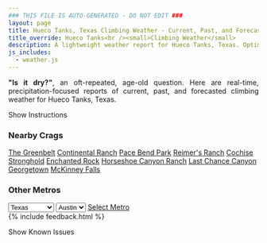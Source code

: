 ```yaml
---
### THIS FILE IS AUTO-GENERATED - DO NOT EDIT ###
layout: page
title: Hueco Tanks, Texas Climbing Weather - Current, Past, and Forecasted Report
title_override: Hueco Tanks<br /><small>Climbing Weather</small>
description: A lightweight weather report for Hueco Tanks, Texas. Optimized for slow internet connections.
js_includes:
  - weather.js
---
```


<section class="measure center lh-copy f5-ns f6 ph2 mv4" style="text-align: justify;">
<strong>"Is it dry?"</strong>, an oft-repeated, age-old question. Here are real-time,
precipitation-focused reports of current, past, and forecasted climbing weather for Hueco Tanks, Texas.
</section>

<p id="settings-toggle" class="mw5 b center tc hover-light-red black-70 pointer">Show Instructions</p>
<section id="settings" class="overflow-hidden" style="display:none;">
    <div class="mv2 ph2 center">
        <div class="fn f6 tc pv2">
            <p class="measure lh-copy center"><strong>Show/hide hourly forecasts</strong> by clicking the desired day.</p>
            <hr class="mw5 p0 mv2 o-60 b0 bt b--light-red light-red bg-light-red">
            <p class="measure lh-copy center"><strong>Current and Past conditions</strong> are measured by the nearest weather station. <strong>Forecast conditions</strong> are calculated and polled separately.</p>
            <hr class="mw5 p0 mv2 o-60 b0 bt b--light-red light-red bg-light-red">
            <p class="measure lh-copy center"><strong>Having issues?</strong> Try <a id="clear-cache" class="no-underline relative fancy-link light-red hover-light-red" href="#">clearing the local cache</a>.</p>
            <hr class="mw5 p0 mv2 o-60 b0 bt b--light-red light-red bg-light-red">
            <p class="measure lh-copy center">Weather data sourced from <a class="no-underline fancy-link relative light-red" target="_blank" href="https://www.weather.gov/documentation/services-web-api">weather.gov</a>.</p>
        </div>
    </div>
</section>
<section id="weather" data-crag="hueco-tanks-texas" class="mv4-ns mv3 ph2 center"></section>
<section id="nearby" class="tc lh-copy">
  <h3>Nearby Crags</h3>
<a class="nowrap no-underline fancy-link relative light-red mh3" href="/crags/the-greenbelt-texas-weather.html">The Greenbelt</a>
<a class="nowrap no-underline fancy-link relative light-red mh3" href="/crags/continental-ranch-texas-weather.html">Continental Ranch</a>
<a class="nowrap no-underline fancy-link relative light-red mh3" href="/crags/pace-bend-park-texas-weather.html">Pace Bend Park</a>
<a class="nowrap no-underline fancy-link relative light-red mh3" href="/crags/reimers-ranch-texas-weather.html">Reimer's Ranch</a>
<a class="nowrap no-underline fancy-link relative light-red mh3" href="/crags/cochise-stronghold-arizona-weather.html">Cochise Stronghold</a>
<a class="nowrap no-underline fancy-link relative light-red mh3" href="/crags/enchanted-rock-texas-weather.html">Enchanted Rock</a>
<a class="nowrap no-underline fancy-link relative light-red mh3" href="/crags/horseshoe-canyon-ranch-arkansas-weather.html">Horseshoe Canyon Ranch</a>
<a class="nowrap no-underline fancy-link relative light-red mh3" href="/crags/last-chance-canyon-new-mexico-weather.html">Last Chance Canyon</a>
<a class="nowrap no-underline fancy-link relative light-red mh3" href="/crags/georgetown-texas-weather.html">Georgetown</a>
<a class="nowrap no-underline fancy-link relative light-red mh3" href="/crags/mckinney-falls-texas-weather.html">McKinney Falls</a>
</section>
<section id="nearby" class="tc lh-copy">
  <h3>Other Metros</h3>
  <select class="ma1 bg-near-white pa2" id="stateSel">
    <option value="Texas" selected>Texas</option>
    <option value="Washington">Washington</option>
    <option value="Colorado">Colorado</option>
    <option value="Tennessee">Tennessee</option>
    <option value="Utah">Utah</option>
    <option value="California">California</option>
  </select>
  <select class="ma1 bg-near-white pa2" id="citySel">
    <option value="Austin" selected>Austin</option>
  </select>
  <a id="selectMetro" class="f6 link dim ph3 pv2 ma1 dib white bg-light-red" href="/crags/austin-texas-weather.html">Select Metro</a>
  <script>
    var states = [];
    states["Texas"] = "Austin"
    states["Washington"] = "Seattle"
    states["Colorado"] = "Denver"
    states["Tennessee"] = "Nashville"
    states["Utah"] = "Salt Lake City"
    states["California"] = "San Francisco|Los Angeles"
  </script>
</section>
{% include feedback.html %}
<p id="issues-toggle" class="mw5 b center tc hover-light-red black-70 pointer">Show Known Issues</p>
<section id="issues" class="overflow-hidden tc f6">
</section>

<script>
  var weekly_EPZ_116_60 = {"updated":"2022-05-02T08:03:53+00:00","units":"us","forecastGenerator":"BaselineForecastGenerator","generatedAt":"2022-05-02T08:40:22+00:00","updateTime":"2022-05-02T08:03:53+00:00","validTimes":"2022-05-02T02:00:00+00:00/P8DT6H","elevation":{"unitCode":"wmoUnit:m","value":1449.9336},"periods":[{"number":1,"name":"Overnight","startTime":"2022-05-02T02:00:00-06:00","endTime":"2022-05-02T06:00:00-06:00","isDaytime":false,"temperature":58,"temperatureUnit":"F","temperatureTrend":null,"windSpeed":"15 to 18 mph","windDirection":"WSW","icon":"https://api.weather.gov/icons/land/night/few?size=medium","shortForecast":"Mostly Clear","detailedForecast":"Mostly clear, with a low around 58. West southwest wind 15 to 18 mph, with gusts as high as 28 mph."},{"number":2,"name":"Monday","startTime":"2022-05-02T06:00:00-06:00","endTime":"2022-05-02T18:00:00-06:00","isDaytime":true,"temperature":84,"temperatureUnit":"F","temperatureTrend":null,"windSpeed":"16 to 22 mph","windDirection":"W","icon":"https://api.weather.gov/icons/land/day/wind_skc?size=medium","shortForecast":"Sunny","detailedForecast":"Sunny, with a high near 84. West wind 16 to 22 mph, with gusts as high as 31 mph."},{"number":3,"name":"Monday Night","startTime":"2022-05-02T18:00:00-06:00","endTime":"2022-05-03T06:00:00-06:00","isDaytime":false,"temperature":58,"temperatureUnit":"F","temperatureTrend":null,"windSpeed":"12 to 22 mph","windDirection":"SW","icon":"https://api.weather.gov/icons/land/night/wind_few?size=medium","shortForecast":"Mostly Clear","detailedForecast":"Mostly clear, with a low around 58. Southwest wind 12 to 22 mph, with gusts as high as 31 mph."},{"number":4,"name":"Tuesday","startTime":"2022-05-03T06:00:00-06:00","endTime":"2022-05-03T18:00:00-06:00","isDaytime":true,"temperature":84,"temperatureUnit":"F","temperatureTrend":null,"windSpeed":"10 to 23 mph","windDirection":"S","icon":"https://api.weather.gov/icons/land/day/wind_sct?size=medium","shortForecast":"Mostly Sunny","detailedForecast":"Mostly sunny, with a high near 84. South wind 10 to 23 mph, with gusts as high as 32 mph."},{"number":5,"name":"Tuesday Night","startTime":"2022-05-03T18:00:00-06:00","endTime":"2022-05-04T06:00:00-06:00","isDaytime":false,"temperature":64,"temperatureUnit":"F","temperatureTrend":null,"windSpeed":"13 to 23 mph","windDirection":"W","icon":"https://api.weather.gov/icons/land/night/wind_bkn?size=medium","shortForecast":"Mostly Cloudy","detailedForecast":"Mostly cloudy, with a low around 64. West wind 13 to 23 mph, with gusts as high as 32 mph."},{"number":6,"name":"Wednesday","startTime":"2022-05-04T06:00:00-06:00","endTime":"2022-05-04T18:00:00-06:00","isDaytime":true,"temperature":83,"temperatureUnit":"F","temperatureTrend":null,"windSpeed":"13 to 22 mph","windDirection":"W","icon":"https://api.weather.gov/icons/land/day/wind_sct?size=medium","shortForecast":"Mostly Sunny","detailedForecast":"Mostly sunny, with a high near 83. West wind 13 to 22 mph, with gusts as high as 31 mph."},{"number":7,"name":"Wednesday Night","startTime":"2022-05-04T18:00:00-06:00","endTime":"2022-05-05T06:00:00-06:00","isDaytime":false,"temperature":57,"temperatureUnit":"F","temperatureTrend":null,"windSpeed":"14 to 23 mph","windDirection":"NW","icon":"https://api.weather.gov/icons/land/night/wind_few?size=medium","shortForecast":"Mostly Clear","detailedForecast":"Mostly clear, with a low around 57. Northwest wind 14 to 23 mph, with gusts as high as 31 mph."},{"number":8,"name":"Thursday","startTime":"2022-05-05T06:00:00-06:00","endTime":"2022-05-05T18:00:00-06:00","isDaytime":true,"temperature":84,"temperatureUnit":"F","temperatureTrend":null,"windSpeed":"14 mph","windDirection":"NW","icon":"https://api.weather.gov/icons/land/day/few?size=medium","shortForecast":"Sunny","detailedForecast":"Sunny, with a high near 84. Northwest wind around 14 mph, with gusts as high as 20 mph."},{"number":9,"name":"Thursday Night","startTime":"2022-05-05T18:00:00-06:00","endTime":"2022-05-06T06:00:00-06:00","isDaytime":false,"temperature":59,"temperatureUnit":"F","temperatureTrend":null,"windSpeed":"9 to 14 mph","windDirection":"SW","icon":"https://api.weather.gov/icons/land/night/few?size=medium","shortForecast":"Mostly Clear","detailedForecast":"Mostly clear, with a low around 59. Southwest wind 9 to 14 mph, with gusts as high as 20 mph."},{"number":10,"name":"Friday","startTime":"2022-05-06T06:00:00-06:00","endTime":"2022-05-06T18:00:00-06:00","isDaytime":true,"temperature":90,"temperatureUnit":"F","temperatureTrend":null,"windSpeed":"9 to 18 mph","windDirection":"SW","icon":"https://api.weather.gov/icons/land/day/few?size=medium","shortForecast":"Sunny","detailedForecast":"Sunny, with a high near 90."},{"number":11,"name":"Friday Night","startTime":"2022-05-06T18:00:00-06:00","endTime":"2022-05-07T06:00:00-06:00","isDaytime":false,"temperature":62,"temperatureUnit":"F","temperatureTrend":null,"windSpeed":"14 to 18 mph","windDirection":"WSW","icon":"https://api.weather.gov/icons/land/night/skc?size=medium","shortForecast":"Clear","detailedForecast":"Clear, with a low around 62."},{"number":12,"name":"Saturday","startTime":"2022-05-07T06:00:00-06:00","endTime":"2022-05-07T18:00:00-06:00","isDaytime":true,"temperature":92,"temperatureUnit":"F","temperatureTrend":null,"windSpeed":"14 to 25 mph","windDirection":"WSW","icon":"https://api.weather.gov/icons/land/day/wind_skc?size=medium","shortForecast":"Sunny","detailedForecast":"Sunny, with a high near 92."},{"number":13,"name":"Saturday Night","startTime":"2022-05-07T18:00:00-06:00","endTime":"2022-05-08T06:00:00-06:00","isDaytime":false,"temperature":63,"temperatureUnit":"F","temperatureTrend":null,"windSpeed":"16 to 25 mph","windDirection":"WSW","icon":"https://api.weather.gov/icons/land/night/wind_few?size=medium","shortForecast":"Mostly Clear","detailedForecast":"Mostly clear, with a low around 63."},{"number":14,"name":"Sunday","startTime":"2022-05-08T06:00:00-06:00","endTime":"2022-05-08T18:00:00-06:00","isDaytime":true,"temperature":89,"temperatureUnit":"F","temperatureTrend":null,"windSpeed":"16 to 30 mph","windDirection":"WSW","icon":"https://api.weather.gov/icons/land/day/wind_skc?size=medium","shortForecast":"Sunny","detailedForecast":"Sunny, with a high near 89."}]}
  var hourly_EPZ_116_60 = {"@context":["https://geojson.org/geojson-ld/geojson-context.jsonld",{"@version":"1.1","wx":"https://api.weather.gov/ontology#","geo":"http://www.opengis.net/ont/geosparql#","unit":"http://codes.wmo.int/common/unit/","@vocab":"https://api.weather.gov/ontology#"}],"type":"Feature","geometry":{"type":"Polygon","coordinates":[[[-106.0565394,31.9207523],[-106.054364,31.8981566],[-106.02775960000001,31.9000002],[-106.02992990000001,31.9225961],[-106.0565394,31.9207523]]]},"properties":{"updated":"2022-05-02T08:03:53+00:00","units":"us","forecastGenerator":"HourlyForecastGenerator","generatedAt":"2022-05-02T08:40:23+00:00","updateTime":"2022-05-02T08:03:53+00:00","validTimes":"2022-05-02T02:00:00+00:00/P8DT6H","elevation":{"unitCode":"wmoUnit:m","value":1449.9336},"periods":[{"number":1,"name":"","startTime":"2022-05-02T02:00:00-06:00","endTime":"2022-05-02T03:00:00-06:00","isDaytime":false,"temperature":66,"temperatureUnit":"F","temperatureTrend":null,"windSpeed":"17 mph","windDirection":"WSW","icon":"https://api.weather.gov/icons/land/night/few?size=small","shortForecast":"Mostly Clear","detailedForecast":""},{"number":2,"name":"","startTime":"2022-05-02T03:00:00-06:00","endTime":"2022-05-02T04:00:00-06:00","isDaytime":false,"temperature":63,"temperatureUnit":"F","temperatureTrend":null,"windSpeed":"18 mph","windDirection":"WSW","icon":"https://api.weather.gov/icons/land/night/few?size=small","shortForecast":"Mostly Clear","detailedForecast":""},{"number":3,"name":"","startTime":"2022-05-02T04:00:00-06:00","endTime":"2022-05-02T05:00:00-06:00","isDaytime":false,"temperature":61,"temperatureUnit":"F","temperatureTrend":null,"windSpeed":"16 mph","windDirection":"W","icon":"https://api.weather.gov/icons/land/night/few?size=small","shortForecast":"Mostly Clear","detailedForecast":""},{"number":4,"name":"","startTime":"2022-05-02T05:00:00-06:00","endTime":"2022-05-02T06:00:00-06:00","isDaytime":false,"temperature":59,"temperatureUnit":"F","temperatureTrend":null,"windSpeed":"15 mph","windDirection":"W","icon":"https://api.weather.gov/icons/land/night/few?size=small","shortForecast":"Mostly Clear","detailedForecast":""},{"number":5,"name":"","startTime":"2022-05-02T06:00:00-06:00","endTime":"2022-05-02T07:00:00-06:00","isDaytime":true,"temperature":58,"temperatureUnit":"F","temperatureTrend":null,"windSpeed":"16 mph","windDirection":"WSW","icon":"https://api.weather.gov/icons/land/day/skc?size=small","shortForecast":"Sunny","detailedForecast":""},{"number":6,"name":"","startTime":"2022-05-02T07:00:00-06:00","endTime":"2022-05-02T08:00:00-06:00","isDaytime":true,"temperature":59,"temperatureUnit":"F","temperatureTrend":null,"windSpeed":"17 mph","windDirection":"WSW","icon":"https://api.weather.gov/icons/land/day/skc?size=small","shortForecast":"Sunny","detailedForecast":""},{"number":7,"name":"","startTime":"2022-05-02T08:00:00-06:00","endTime":"2022-05-02T09:00:00-06:00","isDaytime":true,"temperature":64,"temperatureUnit":"F","temperatureTrend":null,"windSpeed":"17 mph","windDirection":"W","icon":"https://api.weather.gov/icons/land/day/skc?size=small","shortForecast":"Sunny","detailedForecast":""},{"number":8,"name":"","startTime":"2022-05-02T09:00:00-06:00","endTime":"2022-05-02T10:00:00-06:00","isDaytime":true,"temperature":68,"temperatureUnit":"F","temperatureTrend":null,"windSpeed":"18 mph","windDirection":"W","icon":"https://api.weather.gov/icons/land/day/skc?size=small","shortForecast":"Sunny","detailedForecast":""},{"number":9,"name":"","startTime":"2022-05-02T10:00:00-06:00","endTime":"2022-05-02T11:00:00-06:00","isDaytime":true,"temperature":71,"temperatureUnit":"F","temperatureTrend":null,"windSpeed":"18 mph","windDirection":"W","icon":"https://api.weather.gov/icons/land/day/skc?size=small","shortForecast":"Sunny","detailedForecast":""},{"number":10,"name":"","startTime":"2022-05-02T11:00:00-06:00","endTime":"2022-05-02T12:00:00-06:00","isDaytime":true,"temperature":74,"temperatureUnit":"F","temperatureTrend":null,"windSpeed":"20 mph","windDirection":"W","icon":"https://api.weather.gov/icons/land/day/skc?size=small","shortForecast":"Sunny","detailedForecast":""},{"number":11,"name":"","startTime":"2022-05-02T12:00:00-06:00","endTime":"2022-05-02T13:00:00-06:00","isDaytime":true,"temperature":77,"temperatureUnit":"F","temperatureTrend":null,"windSpeed":"20 mph","windDirection":"W","icon":"https://api.weather.gov/icons/land/day/skc?size=small","shortForecast":"Sunny","detailedForecast":""},{"number":12,"name":"","startTime":"2022-05-02T13:00:00-06:00","endTime":"2022-05-02T14:00:00-06:00","isDaytime":true,"temperature":79,"temperatureUnit":"F","temperatureTrend":null,"windSpeed":"21 mph","windDirection":"W","icon":"https://api.weather.gov/icons/land/day/wind_skc?size=small","shortForecast":"Sunny","detailedForecast":""},{"number":13,"name":"","startTime":"2022-05-02T14:00:00-06:00","endTime":"2022-05-02T15:00:00-06:00","isDaytime":true,"temperature":81,"temperatureUnit":"F","temperatureTrend":null,"windSpeed":"21 mph","windDirection":"W","icon":"https://api.weather.gov/icons/land/day/wind_skc?size=small","shortForecast":"Sunny","detailedForecast":""},{"number":14,"name":"","startTime":"2022-05-02T15:00:00-06:00","endTime":"2022-05-02T16:00:00-06:00","isDaytime":true,"temperature":83,"temperatureUnit":"F","temperatureTrend":null,"windSpeed":"21 mph","windDirection":"W","icon":"https://api.weather.gov/icons/land/day/wind_skc?size=small","shortForecast":"Sunny","detailedForecast":""},{"number":15,"name":"","startTime":"2022-05-02T16:00:00-06:00","endTime":"2022-05-02T17:00:00-06:00","isDaytime":true,"temperature":84,"temperatureUnit":"F","temperatureTrend":null,"windSpeed":"22 mph","windDirection":"W","icon":"https://api.weather.gov/icons/land/day/wind_skc?size=small","shortForecast":"Sunny","detailedForecast":""},{"number":16,"name":"","startTime":"2022-05-02T17:00:00-06:00","endTime":"2022-05-02T18:00:00-06:00","isDaytime":true,"temperature":84,"temperatureUnit":"F","temperatureTrend":null,"windSpeed":"22 mph","windDirection":"W","icon":"https://api.weather.gov/icons/land/day/wind_skc?size=small","shortForecast":"Sunny","detailedForecast":""},{"number":17,"name":"","startTime":"2022-05-02T18:00:00-06:00","endTime":"2022-05-02T19:00:00-06:00","isDaytime":false,"temperature":84,"temperatureUnit":"F","temperatureTrend":null,"windSpeed":"22 mph","windDirection":"W","icon":"https://api.weather.gov/icons/land/night/wind_skc?size=small","shortForecast":"Clear","detailedForecast":""},{"number":18,"name":"","startTime":"2022-05-02T19:00:00-06:00","endTime":"2022-05-02T20:00:00-06:00","isDaytime":false,"temperature":81,"temperatureUnit":"F","temperatureTrend":null,"windSpeed":"22 mph","windDirection":"W","icon":"https://api.weather.gov/icons/land/night/wind_skc?size=small","shortForecast":"Clear","detailedForecast":""},{"number":19,"name":"","startTime":"2022-05-02T20:00:00-06:00","endTime":"2022-05-02T21:00:00-06:00","isDaytime":false,"temperature":75,"temperatureUnit":"F","temperatureTrend":null,"windSpeed":"21 mph","windDirection":"W","icon":"https://api.weather.gov/icons/land/night/wind_skc?size=small","shortForecast":"Clear","detailedForecast":""},{"number":20,"name":"","startTime":"2022-05-02T21:00:00-06:00","endTime":"2022-05-02T22:00:00-06:00","isDaytime":false,"temperature":73,"temperatureUnit":"F","temperatureTrend":null,"windSpeed":"21 mph","windDirection":"W","icon":"https://api.weather.gov/icons/land/night/wind_skc?size=small","shortForecast":"Clear","detailedForecast":""},{"number":21,"name":"","startTime":"2022-05-02T22:00:00-06:00","endTime":"2022-05-02T23:00:00-06:00","isDaytime":false,"temperature":72,"temperatureUnit":"F","temperatureTrend":null,"windSpeed":"20 mph","windDirection":"W","icon":"https://api.weather.gov/icons/land/night/skc?size=small","shortForecast":"Clear","detailedForecast":""},{"number":22,"name":"","startTime":"2022-05-02T23:00:00-06:00","endTime":"2022-05-03T00:00:00-06:00","isDaytime":false,"temperature":70,"temperatureUnit":"F","temperatureTrend":null,"windSpeed":"18 mph","windDirection":"WSW","icon":"https://api.weather.gov/icons/land/night/few?size=small","shortForecast":"Mostly Clear","detailedForecast":""},{"number":23,"name":"","startTime":"2022-05-03T00:00:00-06:00","endTime":"2022-05-03T01:00:00-06:00","isDaytime":false,"temperature":68,"temperatureUnit":"F","temperatureTrend":null,"windSpeed":"17 mph","windDirection":"WSW","icon":"https://api.weather.gov/icons/land/night/few?size=small","shortForecast":"Mostly Clear","detailedForecast":""},{"number":24,"name":"","startTime":"2022-05-03T01:00:00-06:00","endTime":"2022-05-03T02:00:00-06:00","isDaytime":false,"temperature":66,"temperatureUnit":"F","temperatureTrend":null,"windSpeed":"16 mph","windDirection":"WSW","icon":"https://api.weather.gov/icons/land/night/few?size=small","shortForecast":"Mostly Clear","detailedForecast":""},{"number":25,"name":"","startTime":"2022-05-03T02:00:00-06:00","endTime":"2022-05-03T03:00:00-06:00","isDaytime":false,"temperature":65,"temperatureUnit":"F","temperatureTrend":null,"windSpeed":"15 mph","windDirection":"SSW","icon":"https://api.weather.gov/icons/land/night/few?size=small","shortForecast":"Mostly Clear","detailedForecast":""},{"number":26,"name":"","startTime":"2022-05-03T03:00:00-06:00","endTime":"2022-05-03T04:00:00-06:00","isDaytime":false,"temperature":63,"temperatureUnit":"F","temperatureTrend":null,"windSpeed":"14 mph","windDirection":"S","icon":"https://api.weather.gov/icons/land/night/few?size=small","shortForecast":"Mostly Clear","detailedForecast":""},{"number":27,"name":"","startTime":"2022-05-03T04:00:00-06:00","endTime":"2022-05-03T05:00:00-06:00","isDaytime":false,"temperature":61,"temperatureUnit":"F","temperatureTrend":null,"windSpeed":"13 mph","windDirection":"SSE","icon":"https://api.weather.gov/icons/land/night/few?size=small","shortForecast":"Mostly Clear","detailedForecast":""},{"number":28,"name":"","startTime":"2022-05-03T05:00:00-06:00","endTime":"2022-05-03T06:00:00-06:00","isDaytime":false,"temperature":59,"temperatureUnit":"F","temperatureTrend":null,"windSpeed":"12 mph","windDirection":"SE","icon":"https://api.weather.gov/icons/land/night/few?size=small","shortForecast":"Mostly Clear","detailedForecast":""},{"number":29,"name":"","startTime":"2022-05-03T06:00:00-06:00","endTime":"2022-05-03T07:00:00-06:00","isDaytime":true,"temperature":58,"temperatureUnit":"F","temperatureTrend":null,"windSpeed":"10 mph","windDirection":"ESE","icon":"https://api.weather.gov/icons/land/day/few?size=small","shortForecast":"Sunny","detailedForecast":""},{"number":30,"name":"","startTime":"2022-05-03T07:00:00-06:00","endTime":"2022-05-03T08:00:00-06:00","isDaytime":true,"temperature":59,"temperatureUnit":"F","temperatureTrend":null,"windSpeed":"12 mph","windDirection":"SE","icon":"https://api.weather.gov/icons/land/day/few?size=small","shortForecast":"Sunny","detailedForecast":""},{"number":31,"name":"","startTime":"2022-05-03T08:00:00-06:00","endTime":"2022-05-03T09:00:00-06:00","isDaytime":true,"temperature":64,"temperatureUnit":"F","temperatureTrend":null,"windSpeed":"14 mph","windDirection":"SE","icon":"https://api.weather.gov/icons/land/day/sct?size=small","shortForecast":"Mostly Sunny","detailedForecast":""},{"number":32,"name":"","startTime":"2022-05-03T09:00:00-06:00","endTime":"2022-05-03T10:00:00-06:00","isDaytime":true,"temperature":68,"temperatureUnit":"F","temperatureTrend":null,"windSpeed":"15 mph","windDirection":"SSE","icon":"https://api.weather.gov/icons/land/day/sct?size=small","shortForecast":"Mostly Sunny","detailedForecast":""},{"number":33,"name":"","startTime":"2022-05-03T10:00:00-06:00","endTime":"2022-05-03T11:00:00-06:00","isDaytime":true,"temperature":71,"temperatureUnit":"F","temperatureTrend":null,"windSpeed":"16 mph","windDirection":"SSE","icon":"https://api.weather.gov/icons/land/day/sct?size=small","shortForecast":"Mostly Sunny","detailedForecast":""},{"number":34,"name":"","startTime":"2022-05-03T11:00:00-06:00","endTime":"2022-05-03T12:00:00-06:00","isDaytime":true,"temperature":74,"temperatureUnit":"F","temperatureTrend":null,"windSpeed":"17 mph","windDirection":"S","icon":"https://api.weather.gov/icons/land/day/sct?size=small","shortForecast":"Mostly Sunny","detailedForecast":""},{"number":35,"name":"","startTime":"2022-05-03T12:00:00-06:00","endTime":"2022-05-03T13:00:00-06:00","isDaytime":true,"temperature":77,"temperatureUnit":"F","temperatureTrend":null,"windSpeed":"18 mph","windDirection":"S","icon":"https://api.weather.gov/icons/land/day/sct?size=small","shortForecast":"Mostly Sunny","detailedForecast":""},{"number":36,"name":"","startTime":"2022-05-03T13:00:00-06:00","endTime":"2022-05-03T14:00:00-06:00","isDaytime":true,"temperature":79,"temperatureUnit":"F","temperatureTrend":null,"windSpeed":"20 mph","windDirection":"S","icon":"https://api.weather.gov/icons/land/day/sct?size=small","shortForecast":"Mostly Sunny","detailedForecast":""},{"number":37,"name":"","startTime":"2022-05-03T14:00:00-06:00","endTime":"2022-05-03T15:00:00-06:00","isDaytime":true,"temperature":81,"temperatureUnit":"F","temperatureTrend":null,"windSpeed":"21 mph","windDirection":"SSW","icon":"https://api.weather.gov/icons/land/day/wind_sct?size=small","shortForecast":"Mostly Sunny","detailedForecast":""},{"number":38,"name":"","startTime":"2022-05-03T15:00:00-06:00","endTime":"2022-05-03T16:00:00-06:00","isDaytime":true,"temperature":83,"temperatureUnit":"F","temperatureTrend":null,"windSpeed":"22 mph","windDirection":"SSW","icon":"https://api.weather.gov/icons/land/day/wind_bkn?size=small","shortForecast":"Partly Sunny","detailedForecast":""},{"number":39,"name":"","startTime":"2022-05-03T16:00:00-06:00","endTime":"2022-05-03T17:00:00-06:00","isDaytime":true,"temperature":84,"temperatureUnit":"F","temperatureTrend":null,"windSpeed":"23 mph","windDirection":"SW","icon":"https://api.weather.gov/icons/land/day/wind_bkn?size=small","shortForecast":"Partly Sunny","detailedForecast":""},{"number":40,"name":"","startTime":"2022-05-03T17:00:00-06:00","endTime":"2022-05-03T18:00:00-06:00","isDaytime":true,"temperature":84,"temperatureUnit":"F","temperatureTrend":null,"windSpeed":"23 mph","windDirection":"SW","icon":"https://api.weather.gov/icons/land/day/wind_bkn?size=small","shortForecast":"Partly Sunny","detailedForecast":""},{"number":41,"name":"","startTime":"2022-05-03T18:00:00-06:00","endTime":"2022-05-03T19:00:00-06:00","isDaytime":false,"temperature":84,"temperatureUnit":"F","temperatureTrend":null,"windSpeed":"23 mph","windDirection":"WSW","icon":"https://api.weather.gov/icons/land/night/wind_bkn?size=small","shortForecast":"Mostly Cloudy","detailedForecast":""},{"number":42,"name":"","startTime":"2022-05-03T19:00:00-06:00","endTime":"2022-05-03T20:00:00-06:00","isDaytime":false,"temperature":82,"temperatureUnit":"F","temperatureTrend":null,"windSpeed":"23 mph","windDirection":"WSW","icon":"https://api.weather.gov/icons/land/night/wind_bkn?size=small","shortForecast":"Mostly Cloudy","detailedForecast":""},{"number":43,"name":"","startTime":"2022-05-03T20:00:00-06:00","endTime":"2022-05-03T21:00:00-06:00","isDaytime":false,"temperature":77,"temperatureUnit":"F","temperatureTrend":null,"windSpeed":"22 mph","windDirection":"WSW","icon":"https://api.weather.gov/icons/land/night/wind_bkn?size=small","shortForecast":"Mostly Cloudy","detailedForecast":""},{"number":44,"name":"","startTime":"2022-05-03T21:00:00-06:00","endTime":"2022-05-03T22:00:00-06:00","isDaytime":false,"temperature":76,"temperatureUnit":"F","temperatureTrend":null,"windSpeed":"22 mph","windDirection":"WSW","icon":"https://api.weather.gov/icons/land/night/wind_bkn?size=small","shortForecast":"Mostly Cloudy","detailedForecast":""},{"number":45,"name":"","startTime":"2022-05-03T22:00:00-06:00","endTime":"2022-05-03T23:00:00-06:00","isDaytime":false,"temperature":75,"temperatureUnit":"F","temperatureTrend":null,"windSpeed":"21 mph","windDirection":"WSW","icon":"https://api.weather.gov/icons/land/night/wind_bkn?size=small","shortForecast":"Mostly Cloudy","detailedForecast":""},{"number":46,"name":"","startTime":"2022-05-03T23:00:00-06:00","endTime":"2022-05-04T00:00:00-06:00","isDaytime":false,"temperature":73,"temperatureUnit":"F","temperatureTrend":null,"windSpeed":"20 mph","windDirection":"W","icon":"https://api.weather.gov/icons/land/night/bkn?size=small","shortForecast":"Mostly Cloudy","detailedForecast":""},{"number":47,"name":"","startTime":"2022-05-04T00:00:00-06:00","endTime":"2022-05-04T01:00:00-06:00","isDaytime":false,"temperature":72,"temperatureUnit":"F","temperatureTrend":null,"windSpeed":"18 mph","windDirection":"W","icon":"https://api.weather.gov/icons/land/night/bkn?size=small","shortForecast":"Mostly Cloudy","detailedForecast":""},{"number":48,"name":"","startTime":"2022-05-04T01:00:00-06:00","endTime":"2022-05-04T02:00:00-06:00","isDaytime":false,"temperature":70,"temperatureUnit":"F","temperatureTrend":null,"windSpeed":"17 mph","windDirection":"W","icon":"https://api.weather.gov/icons/land/night/bkn?size=small","shortForecast":"Mostly Cloudy","detailedForecast":""},{"number":49,"name":"","startTime":"2022-05-04T02:00:00-06:00","endTime":"2022-05-04T03:00:00-06:00","isDaytime":false,"temperature":69,"temperatureUnit":"F","temperatureTrend":null,"windSpeed":"16 mph","windDirection":"W","icon":"https://api.weather.gov/icons/land/night/bkn?size=small","shortForecast":"Mostly Cloudy","detailedForecast":""},{"number":50,"name":"","startTime":"2022-05-04T03:00:00-06:00","endTime":"2022-05-04T04:00:00-06:00","isDaytime":false,"temperature":68,"temperatureUnit":"F","temperatureTrend":null,"windSpeed":"15 mph","windDirection":"W","icon":"https://api.weather.gov/icons/land/night/bkn?size=small","shortForecast":"Mostly Cloudy","detailedForecast":""},{"number":51,"name":"","startTime":"2022-05-04T04:00:00-06:00","endTime":"2022-05-04T05:00:00-06:00","isDaytime":false,"temperature":66,"temperatureUnit":"F","temperatureTrend":null,"windSpeed":"14 mph","windDirection":"W","icon":"https://api.weather.gov/icons/land/night/bkn?size=small","shortForecast":"Mostly Cloudy","detailedForecast":""},{"number":52,"name":"","startTime":"2022-05-04T05:00:00-06:00","endTime":"2022-05-04T06:00:00-06:00","isDaytime":false,"temperature":65,"temperatureUnit":"F","temperatureTrend":null,"windSpeed":"13 mph","windDirection":"W","icon":"https://api.weather.gov/icons/land/night/bkn?size=small","shortForecast":"Mostly Cloudy","detailedForecast":""},{"number":53,"name":"","startTime":"2022-05-04T06:00:00-06:00","endTime":"2022-05-04T07:00:00-06:00","isDaytime":true,"temperature":64,"temperatureUnit":"F","temperatureTrend":null,"windSpeed":"13 mph","windDirection":"W","icon":"https://api.weather.gov/icons/land/day/bkn?size=small","shortForecast":"Mostly Cloudy","detailedForecast":""},{"number":54,"name":"","startTime":"2022-05-04T07:00:00-06:00","endTime":"2022-05-04T08:00:00-06:00","isDaytime":true,"temperature":65,"temperatureUnit":"F","temperatureTrend":null,"windSpeed":"13 mph","windDirection":"W","icon":"https://api.weather.gov/icons/land/day/bkn?size=small","shortForecast":"Mostly Cloudy","detailedForecast":""},{"number":55,"name":"","startTime":"2022-05-04T08:00:00-06:00","endTime":"2022-05-04T09:00:00-06:00","isDaytime":true,"temperature":68,"temperatureUnit":"F","temperatureTrend":null,"windSpeed":"14 mph","windDirection":"W","icon":"https://api.weather.gov/icons/land/day/bkn?size=small","shortForecast":"Partly Sunny","detailedForecast":""},{"number":56,"name":"","startTime":"2022-05-04T09:00:00-06:00","endTime":"2022-05-04T10:00:00-06:00","isDaytime":true,"temperature":71,"temperatureUnit":"F","temperatureTrend":null,"windSpeed":"15 mph","windDirection":"W","icon":"https://api.weather.gov/icons/land/day/bkn?size=small","shortForecast":"Partly Sunny","detailedForecast":""},{"number":57,"name":"","startTime":"2022-05-04T10:00:00-06:00","endTime":"2022-05-04T11:00:00-06:00","isDaytime":true,"temperature":73,"temperatureUnit":"F","temperatureTrend":null,"windSpeed":"15 mph","windDirection":"W","icon":"https://api.weather.gov/icons/land/day/bkn?size=small","shortForecast":"Partly Sunny","detailedForecast":""},{"number":58,"name":"","startTime":"2022-05-04T11:00:00-06:00","endTime":"2022-05-04T12:00:00-06:00","isDaytime":true,"temperature":75,"temperatureUnit":"F","temperatureTrend":null,"windSpeed":"16 mph","windDirection":"W","icon":"https://api.weather.gov/icons/land/day/bkn?size=small","shortForecast":"Partly Sunny","detailedForecast":""},{"number":59,"name":"","startTime":"2022-05-04T12:00:00-06:00","endTime":"2022-05-04T13:00:00-06:00","isDaytime":true,"temperature":78,"temperatureUnit":"F","temperatureTrend":null,"windSpeed":"17 mph","windDirection":"W","icon":"https://api.weather.gov/icons/land/day/sct?size=small","shortForecast":"Mostly Sunny","detailedForecast":""},{"number":60,"name":"","startTime":"2022-05-04T13:00:00-06:00","endTime":"2022-05-04T14:00:00-06:00","isDaytime":true,"temperature":79,"temperatureUnit":"F","temperatureTrend":null,"windSpeed":"18 mph","windDirection":"W","icon":"https://api.weather.gov/icons/land/day/sct?size=small","shortForecast":"Mostly Sunny","detailedForecast":""},{"number":61,"name":"","startTime":"2022-05-04T14:00:00-06:00","endTime":"2022-05-04T15:00:00-06:00","isDaytime":true,"temperature":81,"temperatureUnit":"F","temperatureTrend":null,"windSpeed":"20 mph","windDirection":"W","icon":"https://api.weather.gov/icons/land/day/sct?size=small","shortForecast":"Mostly Sunny","detailedForecast":""},{"number":62,"name":"","startTime":"2022-05-04T15:00:00-06:00","endTime":"2022-05-04T16:00:00-06:00","isDaytime":true,"temperature":82,"temperatureUnit":"F","temperatureTrend":null,"windSpeed":"21 mph","windDirection":"W","icon":"https://api.weather.gov/icons/land/day/wind_sct?size=small","shortForecast":"Mostly Sunny","detailedForecast":""},{"number":63,"name":"","startTime":"2022-05-04T16:00:00-06:00","endTime":"2022-05-04T17:00:00-06:00","isDaytime":true,"temperature":83,"temperatureUnit":"F","temperatureTrend":null,"windSpeed":"22 mph","windDirection":"W","icon":"https://api.weather.gov/icons/land/day/wind_few?size=small","shortForecast":"Sunny","detailedForecast":""},{"number":64,"name":"","startTime":"2022-05-04T17:00:00-06:00","endTime":"2022-05-04T18:00:00-06:00","isDaytime":true,"temperature":83,"temperatureUnit":"F","temperatureTrend":null,"windSpeed":"22 mph","windDirection":"W","icon":"https://api.weather.gov/icons/land/day/wind_few?size=small","shortForecast":"Sunny","detailedForecast":""},{"number":65,"name":"","startTime":"2022-05-04T18:00:00-06:00","endTime":"2022-05-04T19:00:00-06:00","isDaytime":false,"temperature":83,"temperatureUnit":"F","temperatureTrend":null,"windSpeed":"23 mph","windDirection":"W","icon":"https://api.weather.gov/icons/land/night/wind_few?size=small","shortForecast":"Mostly Clear","detailedForecast":""},{"number":66,"name":"","startTime":"2022-05-04T19:00:00-06:00","endTime":"2022-05-04T20:00:00-06:00","isDaytime":false,"temperature":80,"temperatureUnit":"F","temperatureTrend":null,"windSpeed":"22 mph","windDirection":"W","icon":"https://api.weather.gov/icons/land/night/wind_few?size=small","shortForecast":"Mostly Clear","detailedForecast":""},{"number":67,"name":"","startTime":"2022-05-04T20:00:00-06:00","endTime":"2022-05-04T21:00:00-06:00","isDaytime":false,"temperature":74,"temperatureUnit":"F","temperatureTrend":null,"windSpeed":"22 mph","windDirection":"W","icon":"https://api.weather.gov/icons/land/night/wind_few?size=small","shortForecast":"Mostly Clear","detailedForecast":""},{"number":68,"name":"","startTime":"2022-05-04T21:00:00-06:00","endTime":"2022-05-04T22:00:00-06:00","isDaytime":false,"temperature":72,"temperatureUnit":"F","temperatureTrend":null,"windSpeed":"21 mph","windDirection":"WNW","icon":"https://api.weather.gov/icons/land/night/wind_few?size=small","shortForecast":"Mostly Clear","detailedForecast":""},{"number":69,"name":"","startTime":"2022-05-04T22:00:00-06:00","endTime":"2022-05-04T23:00:00-06:00","isDaytime":false,"temperature":71,"temperatureUnit":"F","temperatureTrend":null,"windSpeed":"21 mph","windDirection":"WNW","icon":"https://api.weather.gov/icons/land/night/wind_few?size=small","shortForecast":"Mostly Clear","detailedForecast":""},{"number":70,"name":"","startTime":"2022-05-04T23:00:00-06:00","endTime":"2022-05-05T00:00:00-06:00","isDaytime":false,"temperature":69,"temperatureUnit":"F","temperatureTrend":null,"windSpeed":"20 mph","windDirection":"NW","icon":"https://api.weather.gov/icons/land/night/few?size=small","shortForecast":"Mostly Clear","detailedForecast":""},{"number":71,"name":"","startTime":"2022-05-05T00:00:00-06:00","endTime":"2022-05-05T01:00:00-06:00","isDaytime":false,"temperature":67,"temperatureUnit":"F","temperatureTrend":null,"windSpeed":"18 mph","windDirection":"NW","icon":"https://api.weather.gov/icons/land/night/few?size=small","shortForecast":"Mostly Clear","detailedForecast":""},{"number":72,"name":"","startTime":"2022-05-05T01:00:00-06:00","endTime":"2022-05-05T02:00:00-06:00","isDaytime":false,"temperature":65,"temperatureUnit":"F","temperatureTrend":null,"windSpeed":"17 mph","windDirection":"NNW","icon":"https://api.weather.gov/icons/land/night/few?size=small","shortForecast":"Mostly Clear","detailedForecast":""},{"number":73,"name":"","startTime":"2022-05-05T02:00:00-06:00","endTime":"2022-05-05T03:00:00-06:00","isDaytime":false,"temperature":64,"temperatureUnit":"F","temperatureTrend":null,"windSpeed":"17 mph","windDirection":"NNW","icon":"https://api.weather.gov/icons/land/night/few?size=small","shortForecast":"Mostly Clear","detailedForecast":""},{"number":74,"name":"","startTime":"2022-05-05T03:00:00-06:00","endTime":"2022-05-05T04:00:00-06:00","isDaytime":false,"temperature":62,"temperatureUnit":"F","temperatureTrend":null,"windSpeed":"16 mph","windDirection":"N","icon":"https://api.weather.gov/icons/land/night/few?size=small","shortForecast":"Mostly Clear","detailedForecast":""},{"number":75,"name":"","startTime":"2022-05-05T04:00:00-06:00","endTime":"2022-05-05T05:00:00-06:00","isDaytime":false,"temperature":60,"temperatureUnit":"F","temperatureTrend":null,"windSpeed":"15 mph","windDirection":"N","icon":"https://api.weather.gov/icons/land/night/few?size=small","shortForecast":"Mostly Clear","detailedForecast":""},{"number":76,"name":"","startTime":"2022-05-05T05:00:00-06:00","endTime":"2022-05-05T06:00:00-06:00","isDaytime":false,"temperature":58,"temperatureUnit":"F","temperatureTrend":null,"windSpeed":"14 mph","windDirection":"N","icon":"https://api.weather.gov/icons/land/night/few?size=small","shortForecast":"Mostly Clear","detailedForecast":""},{"number":77,"name":"","startTime":"2022-05-05T06:00:00-06:00","endTime":"2022-05-05T07:00:00-06:00","isDaytime":true,"temperature":57,"temperatureUnit":"F","temperatureTrend":null,"windSpeed":"14 mph","windDirection":"N","icon":"https://api.weather.gov/icons/land/day/few?size=small","shortForecast":"Sunny","detailedForecast":""},{"number":78,"name":"","startTime":"2022-05-05T07:00:00-06:00","endTime":"2022-05-05T08:00:00-06:00","isDaytime":true,"temperature":58,"temperatureUnit":"F","temperatureTrend":null,"windSpeed":"13 mph","windDirection":"N","icon":"https://api.weather.gov/icons/land/day/few?size=small","shortForecast":"Sunny","detailedForecast":""},{"number":79,"name":"","startTime":"2022-05-05T08:00:00-06:00","endTime":"2022-05-05T09:00:00-06:00","isDaytime":true,"temperature":63,"temperatureUnit":"F","temperatureTrend":null,"windSpeed":"13 mph","windDirection":"N","icon":"https://api.weather.gov/icons/land/day/few?size=small","shortForecast":"Sunny","detailedForecast":""},{"number":80,"name":"","startTime":"2022-05-05T09:00:00-06:00","endTime":"2022-05-05T10:00:00-06:00","isDaytime":true,"temperature":67,"temperatureUnit":"F","temperatureTrend":null,"windSpeed":"13 mph","windDirection":"N","icon":"https://api.weather.gov/icons/land/day/few?size=small","shortForecast":"Sunny","detailedForecast":""},{"number":81,"name":"","startTime":"2022-05-05T10:00:00-06:00","endTime":"2022-05-05T11:00:00-06:00","isDaytime":true,"temperature":70,"temperatureUnit":"F","temperatureTrend":null,"windSpeed":"13 mph","windDirection":"NNW","icon":"https://api.weather.gov/icons/land/day/few?size=small","shortForecast":"Sunny","detailedForecast":""},{"number":82,"name":"","startTime":"2022-05-05T11:00:00-06:00","endTime":"2022-05-05T12:00:00-06:00","isDaytime":true,"temperature":73,"temperatureUnit":"F","temperatureTrend":null,"windSpeed":"13 mph","windDirection":"NNW","icon":"https://api.weather.gov/icons/land/day/few?size=small","shortForecast":"Sunny","detailedForecast":""},{"number":83,"name":"","startTime":"2022-05-05T12:00:00-06:00","endTime":"2022-05-05T13:00:00-06:00","isDaytime":true,"temperature":76,"temperatureUnit":"F","temperatureTrend":null,"windSpeed":"14 mph","windDirection":"NNW","icon":"https://api.weather.gov/icons/land/day/few?size=small","shortForecast":"Sunny","detailedForecast":""},{"number":84,"name":"","startTime":"2022-05-05T13:00:00-06:00","endTime":"2022-05-05T14:00:00-06:00","isDaytime":true,"temperature":79,"temperatureUnit":"F","temperatureTrend":null,"windSpeed":"14 mph","windDirection":"NW","icon":"https://api.weather.gov/icons/land/day/few?size=small","shortForecast":"Sunny","detailedForecast":""},{"number":85,"name":"","startTime":"2022-05-05T14:00:00-06:00","endTime":"2022-05-05T15:00:00-06:00","isDaytime":true,"temperature":81,"temperatureUnit":"F","temperatureTrend":null,"windSpeed":"14 mph","windDirection":"NW","icon":"https://api.weather.gov/icons/land/day/skc?size=small","shortForecast":"Sunny","detailedForecast":""},{"number":86,"name":"","startTime":"2022-05-05T15:00:00-06:00","endTime":"2022-05-05T16:00:00-06:00","isDaytime":true,"temperature":83,"temperatureUnit":"F","temperatureTrend":null,"windSpeed":"14 mph","windDirection":"WNW","icon":"https://api.weather.gov/icons/land/day/skc?size=small","shortForecast":"Sunny","detailedForecast":""},{"number":87,"name":"","startTime":"2022-05-05T16:00:00-06:00","endTime":"2022-05-05T17:00:00-06:00","isDaytime":true,"temperature":84,"temperatureUnit":"F","temperatureTrend":null,"windSpeed":"14 mph","windDirection":"WNW","icon":"https://api.weather.gov/icons/land/day/skc?size=small","shortForecast":"Sunny","detailedForecast":""},{"number":88,"name":"","startTime":"2022-05-05T17:00:00-06:00","endTime":"2022-05-05T18:00:00-06:00","isDaytime":true,"temperature":84,"temperatureUnit":"F","temperatureTrend":null,"windSpeed":"14 mph","windDirection":"W","icon":"https://api.weather.gov/icons/land/day/skc?size=small","shortForecast":"Sunny","detailedForecast":""},{"number":89,"name":"","startTime":"2022-05-05T18:00:00-06:00","endTime":"2022-05-05T19:00:00-06:00","isDaytime":false,"temperature":84,"temperatureUnit":"F","temperatureTrend":null,"windSpeed":"14 mph","windDirection":"W","icon":"https://api.weather.gov/icons/land/night/skc?size=small","shortForecast":"Clear","detailedForecast":""},{"number":90,"name":"","startTime":"2022-05-05T19:00:00-06:00","endTime":"2022-05-05T20:00:00-06:00","isDaytime":false,"temperature":81,"temperatureUnit":"F","temperatureTrend":null,"windSpeed":"14 mph","windDirection":"W","icon":"https://api.weather.gov/icons/land/night/skc?size=small","shortForecast":"Clear","detailedForecast":""},{"number":91,"name":"","startTime":"2022-05-05T20:00:00-06:00","endTime":"2022-05-05T21:00:00-06:00","isDaytime":false,"temperature":76,"temperatureUnit":"F","temperatureTrend":null,"windSpeed":"13 mph","windDirection":"W","icon":"https://api.weather.gov/icons/land/night/skc?size=small","shortForecast":"Clear","detailedForecast":""},{"number":92,"name":"","startTime":"2022-05-05T21:00:00-06:00","endTime":"2022-05-05T22:00:00-06:00","isDaytime":false,"temperature":74,"temperatureUnit":"F","temperatureTrend":null,"windSpeed":"13 mph","windDirection":"W","icon":"https://api.weather.gov/icons/land/night/skc?size=small","shortForecast":"Clear","detailedForecast":""},{"number":93,"name":"","startTime":"2022-05-05T22:00:00-06:00","endTime":"2022-05-05T23:00:00-06:00","isDaytime":false,"temperature":72,"temperatureUnit":"F","temperatureTrend":null,"windSpeed":"12 mph","windDirection":"WSW","icon":"https://api.weather.gov/icons/land/night/skc?size=small","shortForecast":"Clear","detailedForecast":""},{"number":94,"name":"","startTime":"2022-05-05T23:00:00-06:00","endTime":"2022-05-06T00:00:00-06:00","isDaytime":false,"temperature":71,"temperatureUnit":"F","temperatureTrend":null,"windSpeed":"12 mph","windDirection":"WSW","icon":"https://api.weather.gov/icons/land/night/few?size=small","shortForecast":"Mostly Clear","detailedForecast":""},{"number":95,"name":"","startTime":"2022-05-06T00:00:00-06:00","endTime":"2022-05-06T01:00:00-06:00","isDaytime":false,"temperature":69,"temperatureUnit":"F","temperatureTrend":null,"windSpeed":"10 mph","windDirection":"WSW","icon":"https://api.weather.gov/icons/land/night/few?size=small","shortForecast":"Mostly Clear","detailedForecast":""},{"number":96,"name":"","startTime":"2022-05-06T01:00:00-06:00","endTime":"2022-05-06T02:00:00-06:00","isDaytime":false,"temperature":67,"temperatureUnit":"F","temperatureTrend":null,"windSpeed":"10 mph","windDirection":"SW","icon":"https://api.weather.gov/icons/land/night/few?size=small","shortForecast":"Mostly Clear","detailedForecast":""},{"number":97,"name":"","startTime":"2022-05-06T02:00:00-06:00","endTime":"2022-05-06T03:00:00-06:00","isDaytime":false,"temperature":65,"temperatureUnit":"F","temperatureTrend":null,"windSpeed":"10 mph","windDirection":"SW","icon":"https://api.weather.gov/icons/land/night/few?size=small","shortForecast":"Mostly Clear","detailedForecast":""},{"number":98,"name":"","startTime":"2022-05-06T03:00:00-06:00","endTime":"2022-05-06T04:00:00-06:00","isDaytime":false,"temperature":64,"temperatureUnit":"F","temperatureTrend":null,"windSpeed":"9 mph","windDirection":"SSW","icon":"https://api.weather.gov/icons/land/night/few?size=small","shortForecast":"Mostly Clear","detailedForecast":""},{"number":99,"name":"","startTime":"2022-05-06T04:00:00-06:00","endTime":"2022-05-06T05:00:00-06:00","isDaytime":false,"temperature":61,"temperatureUnit":"F","temperatureTrend":null,"windSpeed":"9 mph","windDirection":"SSW","icon":"https://api.weather.gov/icons/land/night/few?size=small","shortForecast":"Mostly Clear","detailedForecast":""},{"number":100,"name":"","startTime":"2022-05-06T05:00:00-06:00","endTime":"2022-05-06T06:00:00-06:00","isDaytime":false,"temperature":60,"temperatureUnit":"F","temperatureTrend":null,"windSpeed":"9 mph","windDirection":"S","icon":"https://api.weather.gov/icons/land/night/few?size=small","shortForecast":"Mostly Clear","detailedForecast":""},{"number":101,"name":"","startTime":"2022-05-06T06:00:00-06:00","endTime":"2022-05-06T07:00:00-06:00","isDaytime":true,"temperature":59,"temperatureUnit":"F","temperatureTrend":null,"windSpeed":"9 mph","windDirection":"S","icon":"https://api.weather.gov/icons/land/day/few?size=small","shortForecast":"Sunny","detailedForecast":""},{"number":102,"name":"","startTime":"2022-05-06T07:00:00-06:00","endTime":"2022-05-06T08:00:00-06:00","isDaytime":true,"temperature":60,"temperatureUnit":"F","temperatureTrend":null,"windSpeed":"9 mph","windDirection":"S","icon":"https://api.weather.gov/icons/land/day/few?size=small","shortForecast":"Sunny","detailedForecast":""},{"number":103,"name":"","startTime":"2022-05-06T08:00:00-06:00","endTime":"2022-05-06T09:00:00-06:00","isDaytime":true,"temperature":66,"temperatureUnit":"F","temperatureTrend":null,"windSpeed":"10 mph","windDirection":"SSW","icon":"https://api.weather.gov/icons/land/day/few?size=small","shortForecast":"Sunny","detailedForecast":""},{"number":104,"name":"","startTime":"2022-05-06T09:00:00-06:00","endTime":"2022-05-06T10:00:00-06:00","isDaytime":true,"temperature":71,"temperatureUnit":"F","temperatureTrend":null,"windSpeed":"12 mph","windDirection":"SSW","icon":"https://api.weather.gov/icons/land/day/few?size=small","shortForecast":"Sunny","detailedForecast":""},{"number":105,"name":"","startTime":"2022-05-06T10:00:00-06:00","endTime":"2022-05-06T11:00:00-06:00","isDaytime":true,"temperature":74,"temperatureUnit":"F","temperatureTrend":null,"windSpeed":"12 mph","windDirection":"SW","icon":"https://api.weather.gov/icons/land/day/few?size=small","shortForecast":"Sunny","detailedForecast":""},{"number":106,"name":"","startTime":"2022-05-06T11:00:00-06:00","endTime":"2022-05-06T12:00:00-06:00","isDaytime":true,"temperature":78,"temperatureUnit":"F","temperatureTrend":null,"windSpeed":"13 mph","windDirection":"SW","icon":"https://api.weather.gov/icons/land/day/few?size=small","shortForecast":"Sunny","detailedForecast":""},{"number":107,"name":"","startTime":"2022-05-06T12:00:00-06:00","endTime":"2022-05-06T13:00:00-06:00","isDaytime":true,"temperature":81,"temperatureUnit":"F","temperatureTrend":null,"windSpeed":"14 mph","windDirection":"SW","icon":"https://api.weather.gov/icons/land/day/few?size=small","shortForecast":"Sunny","detailedForecast":""},{"number":108,"name":"","startTime":"2022-05-06T13:00:00-06:00","endTime":"2022-05-06T14:00:00-06:00","isDaytime":true,"temperature":84,"temperatureUnit":"F","temperatureTrend":null,"windSpeed":"15 mph","windDirection":"WSW","icon":"https://api.weather.gov/icons/land/day/few?size=small","shortForecast":"Sunny","detailedForecast":""},{"number":109,"name":"","startTime":"2022-05-06T14:00:00-06:00","endTime":"2022-05-06T15:00:00-06:00","isDaytime":true,"temperature":87,"temperatureUnit":"F","temperatureTrend":null,"windSpeed":"16 mph","windDirection":"WSW","icon":"https://api.weather.gov/icons/land/day/skc?size=small","shortForecast":"Sunny","detailedForecast":""},{"number":110,"name":"","startTime":"2022-05-06T15:00:00-06:00","endTime":"2022-05-06T16:00:00-06:00","isDaytime":true,"temperature":89,"temperatureUnit":"F","temperatureTrend":null,"windSpeed":"16 mph","windDirection":"WSW","icon":"https://api.weather.gov/icons/land/day/skc?size=small","shortForecast":"Sunny","detailedForecast":""},{"number":111,"name":"","startTime":"2022-05-06T16:00:00-06:00","endTime":"2022-05-06T17:00:00-06:00","isDaytime":true,"temperature":90,"temperatureUnit":"F","temperatureTrend":null,"windSpeed":"17 mph","windDirection":"W","icon":"https://api.weather.gov/icons/land/day/skc?size=small","shortForecast":"Sunny","detailedForecast":""},{"number":112,"name":"","startTime":"2022-05-06T17:00:00-06:00","endTime":"2022-05-06T18:00:00-06:00","isDaytime":true,"temperature":90,"temperatureUnit":"F","temperatureTrend":null,"windSpeed":"18 mph","windDirection":"W","icon":"https://api.weather.gov/icons/land/day/skc?size=small","shortForecast":"Sunny","detailedForecast":""},{"number":113,"name":"","startTime":"2022-05-06T18:00:00-06:00","endTime":"2022-05-06T19:00:00-06:00","isDaytime":false,"temperature":89,"temperatureUnit":"F","temperatureTrend":null,"windSpeed":"18 mph","windDirection":"W","icon":"https://api.weather.gov/icons/land/night/skc?size=small","shortForecast":"Clear","detailedForecast":""},{"number":114,"name":"","startTime":"2022-05-06T19:00:00-06:00","endTime":"2022-05-06T20:00:00-06:00","isDaytime":false,"temperature":87,"temperatureUnit":"F","temperatureTrend":null,"windSpeed":"18 mph","windDirection":"W","icon":"https://api.weather.gov/icons/land/night/skc?size=small","shortForecast":"Clear","detailedForecast":""},{"number":115,"name":"","startTime":"2022-05-06T20:00:00-06:00","endTime":"2022-05-06T21:00:00-06:00","isDaytime":false,"temperature":81,"temperatureUnit":"F","temperatureTrend":null,"windSpeed":"18 mph","windDirection":"W","icon":"https://api.weather.gov/icons/land/night/skc?size=small","shortForecast":"Clear","detailedForecast":""},{"number":116,"name":"","startTime":"2022-05-06T21:00:00-06:00","endTime":"2022-05-06T22:00:00-06:00","isDaytime":false,"temperature":78,"temperatureUnit":"F","temperatureTrend":null,"windSpeed":"17 mph","windDirection":"W","icon":"https://api.weather.gov/icons/land/night/skc?size=small","shortForecast":"Clear","detailedForecast":""},{"number":117,"name":"","startTime":"2022-05-06T22:00:00-06:00","endTime":"2022-05-06T23:00:00-06:00","isDaytime":false,"temperature":77,"temperatureUnit":"F","temperatureTrend":null,"windSpeed":"17 mph","windDirection":"WSW","icon":"https://api.weather.gov/icons/land/night/skc?size=small","shortForecast":"Clear","detailedForecast":""},{"number":118,"name":"","startTime":"2022-05-06T23:00:00-06:00","endTime":"2022-05-07T00:00:00-06:00","isDaytime":false,"temperature":75,"temperatureUnit":"F","temperatureTrend":null,"windSpeed":"16 mph","windDirection":"WSW","icon":"https://api.weather.gov/icons/land/night/skc?size=small","shortForecast":"Clear","detailedForecast":""},{"number":119,"name":"","startTime":"2022-05-07T00:00:00-06:00","endTime":"2022-05-07T01:00:00-06:00","isDaytime":false,"temperature":73,"temperatureUnit":"F","temperatureTrend":null,"windSpeed":"16 mph","windDirection":"WSW","icon":"https://api.weather.gov/icons/land/night/skc?size=small","shortForecast":"Clear","detailedForecast":""},{"number":120,"name":"","startTime":"2022-05-07T01:00:00-06:00","endTime":"2022-05-07T02:00:00-06:00","isDaytime":false,"temperature":71,"temperatureUnit":"F","temperatureTrend":null,"windSpeed":"16 mph","windDirection":"WSW","icon":"https://api.weather.gov/icons/land/night/skc?size=small","shortForecast":"Clear","detailedForecast":""},{"number":121,"name":"","startTime":"2022-05-07T02:00:00-06:00","endTime":"2022-05-07T03:00:00-06:00","isDaytime":false,"temperature":69,"temperatureUnit":"F","temperatureTrend":null,"windSpeed":"15 mph","windDirection":"WSW","icon":"https://api.weather.gov/icons/land/night/skc?size=small","shortForecast":"Clear","detailedForecast":""},{"number":122,"name":"","startTime":"2022-05-07T03:00:00-06:00","endTime":"2022-05-07T04:00:00-06:00","isDaytime":false,"temperature":67,"temperatureUnit":"F","temperatureTrend":null,"windSpeed":"15 mph","windDirection":"SW","icon":"https://api.weather.gov/icons/land/night/skc?size=small","shortForecast":"Clear","detailedForecast":""},{"number":123,"name":"","startTime":"2022-05-07T04:00:00-06:00","endTime":"2022-05-07T05:00:00-06:00","isDaytime":false,"temperature":65,"temperatureUnit":"F","temperatureTrend":null,"windSpeed":"14 mph","windDirection":"SW","icon":"https://api.weather.gov/icons/land/night/skc?size=small","shortForecast":"Clear","detailedForecast":""},{"number":124,"name":"","startTime":"2022-05-07T05:00:00-06:00","endTime":"2022-05-07T06:00:00-06:00","isDaytime":false,"temperature":63,"temperatureUnit":"F","temperatureTrend":null,"windSpeed":"14 mph","windDirection":"SW","icon":"https://api.weather.gov/icons/land/night/skc?size=small","shortForecast":"Clear","detailedForecast":""},{"number":125,"name":"","startTime":"2022-05-07T06:00:00-06:00","endTime":"2022-05-07T07:00:00-06:00","isDaytime":true,"temperature":62,"temperatureUnit":"F","temperatureTrend":null,"windSpeed":"14 mph","windDirection":"SW","icon":"https://api.weather.gov/icons/land/day/skc?size=small","shortForecast":"Sunny","detailedForecast":""},{"number":126,"name":"","startTime":"2022-05-07T07:00:00-06:00","endTime":"2022-05-07T08:00:00-06:00","isDaytime":true,"temperature":63,"temperatureUnit":"F","temperatureTrend":null,"windSpeed":"15 mph","windDirection":"SW","icon":"https://api.weather.gov/icons/land/day/skc?size=small","shortForecast":"Sunny","detailedForecast":""},{"number":127,"name":"","startTime":"2022-05-07T08:00:00-06:00","endTime":"2022-05-07T09:00:00-06:00","isDaytime":true,"temperature":69,"temperatureUnit":"F","temperatureTrend":null,"windSpeed":"16 mph","windDirection":"SW","icon":"https://api.weather.gov/icons/land/day/skc?size=small","shortForecast":"Sunny","detailedForecast":""},{"number":128,"name":"","startTime":"2022-05-07T09:00:00-06:00","endTime":"2022-05-07T10:00:00-06:00","isDaytime":true,"temperature":74,"temperatureUnit":"F","temperatureTrend":null,"windSpeed":"17 mph","windDirection":"SW","icon":"https://api.weather.gov/icons/land/day/skc?size=small","shortForecast":"Sunny","detailedForecast":""},{"number":129,"name":"","startTime":"2022-05-07T10:00:00-06:00","endTime":"2022-05-07T11:00:00-06:00","isDaytime":true,"temperature":77,"temperatureUnit":"F","temperatureTrend":null,"windSpeed":"18 mph","windDirection":"SW","icon":"https://api.weather.gov/icons/land/day/skc?size=small","shortForecast":"Sunny","detailedForecast":""},{"number":130,"name":"","startTime":"2022-05-07T11:00:00-06:00","endTime":"2022-05-07T12:00:00-06:00","isDaytime":true,"temperature":80,"temperatureUnit":"F","temperatureTrend":null,"windSpeed":"20 mph","windDirection":"WSW","icon":"https://api.weather.gov/icons/land/day/skc?size=small","shortForecast":"Sunny","detailedForecast":""},{"number":131,"name":"","startTime":"2022-05-07T12:00:00-06:00","endTime":"2022-05-07T13:00:00-06:00","isDaytime":true,"temperature":83,"temperatureUnit":"F","temperatureTrend":null,"windSpeed":"21 mph","windDirection":"WSW","icon":"https://api.weather.gov/icons/land/day/wind_skc?size=small","shortForecast":"Sunny","detailedForecast":""},{"number":132,"name":"","startTime":"2022-05-07T13:00:00-06:00","endTime":"2022-05-07T14:00:00-06:00","isDaytime":true,"temperature":86,"temperatureUnit":"F","temperatureTrend":null,"windSpeed":"22 mph","windDirection":"WSW","icon":"https://api.weather.gov/icons/land/day/wind_skc?size=small","shortForecast":"Sunny","detailedForecast":""},{"number":133,"name":"","startTime":"2022-05-07T14:00:00-06:00","endTime":"2022-05-07T15:00:00-06:00","isDaytime":true,"temperature":89,"temperatureUnit":"F","temperatureTrend":null,"windSpeed":"23 mph","windDirection":"WSW","icon":"https://api.weather.gov/icons/land/day/wind_skc?size=small","shortForecast":"Sunny","detailedForecast":""},{"number":134,"name":"","startTime":"2022-05-07T15:00:00-06:00","endTime":"2022-05-07T16:00:00-06:00","isDaytime":true,"temperature":91,"temperatureUnit":"F","temperatureTrend":null,"windSpeed":"24 mph","windDirection":"WSW","icon":"https://api.weather.gov/icons/land/day/wind_skc?size=small","shortForecast":"Sunny","detailedForecast":""},{"number":135,"name":"","startTime":"2022-05-07T16:00:00-06:00","endTime":"2022-05-07T17:00:00-06:00","isDaytime":true,"temperature":92,"temperatureUnit":"F","temperatureTrend":null,"windSpeed":"24 mph","windDirection":"WSW","icon":"https://api.weather.gov/icons/land/day/wind_skc?size=small","shortForecast":"Sunny","detailedForecast":""},{"number":136,"name":"","startTime":"2022-05-07T17:00:00-06:00","endTime":"2022-05-07T18:00:00-06:00","isDaytime":true,"temperature":92,"temperatureUnit":"F","temperatureTrend":null,"windSpeed":"25 mph","windDirection":"W","icon":"https://api.weather.gov/icons/land/day/wind_skc?size=small","shortForecast":"Sunny","detailedForecast":""},{"number":137,"name":"","startTime":"2022-05-07T18:00:00-06:00","endTime":"2022-05-07T19:00:00-06:00","isDaytime":false,"temperature":91,"temperatureUnit":"F","temperatureTrend":null,"windSpeed":"25 mph","windDirection":"W","icon":"https://api.weather.gov/icons/land/night/wind_skc?size=small","shortForecast":"Clear","detailedForecast":""},{"number":138,"name":"","startTime":"2022-05-07T19:00:00-06:00","endTime":"2022-05-07T20:00:00-06:00","isDaytime":false,"temperature":89,"temperatureUnit":"F","temperatureTrend":null,"windSpeed":"25 mph","windDirection":"W","icon":"https://api.weather.gov/icons/land/night/wind_skc?size=small","shortForecast":"Clear","detailedForecast":""},{"number":139,"name":"","startTime":"2022-05-07T20:00:00-06:00","endTime":"2022-05-07T21:00:00-06:00","isDaytime":false,"temperature":82,"temperatureUnit":"F","temperatureTrend":null,"windSpeed":"24 mph","windDirection":"W","icon":"https://api.weather.gov/icons/land/night/wind_skc?size=small","shortForecast":"Clear","detailedForecast":""},{"number":140,"name":"","startTime":"2022-05-07T21:00:00-06:00","endTime":"2022-05-07T22:00:00-06:00","isDaytime":false,"temperature":80,"temperatureUnit":"F","temperatureTrend":null,"windSpeed":"24 mph","windDirection":"W","icon":"https://api.weather.gov/icons/land/night/wind_skc?size=small","shortForecast":"Clear","detailedForecast":""},{"number":141,"name":"","startTime":"2022-05-07T22:00:00-06:00","endTime":"2022-05-07T23:00:00-06:00","isDaytime":false,"temperature":78,"temperatureUnit":"F","temperatureTrend":null,"windSpeed":"23 mph","windDirection":"W","icon":"https://api.weather.gov/icons/land/night/wind_skc?size=small","shortForecast":"Clear","detailedForecast":""},{"number":142,"name":"","startTime":"2022-05-07T23:00:00-06:00","endTime":"2022-05-08T00:00:00-06:00","isDaytime":false,"temperature":77,"temperatureUnit":"F","temperatureTrend":null,"windSpeed":"22 mph","windDirection":"W","icon":"https://api.weather.gov/icons/land/night/wind_skc?size=small","shortForecast":"Clear","detailedForecast":""},{"number":143,"name":"","startTime":"2022-05-08T00:00:00-06:00","endTime":"2022-05-08T01:00:00-06:00","isDaytime":false,"temperature":74,"temperatureUnit":"F","temperatureTrend":null,"windSpeed":"21 mph","windDirection":"W","icon":"https://api.weather.gov/icons/land/night/wind_few?size=small","shortForecast":"Mostly Clear","detailedForecast":""},{"number":144,"name":"","startTime":"2022-05-08T01:00:00-06:00","endTime":"2022-05-08T02:00:00-06:00","isDaytime":false,"temperature":72,"temperatureUnit":"F","temperatureTrend":null,"windSpeed":"20 mph","windDirection":"WSW","icon":"https://api.weather.gov/icons/land/night/few?size=small","shortForecast":"Mostly Clear","detailedForecast":""},{"number":145,"name":"","startTime":"2022-05-08T02:00:00-06:00","endTime":"2022-05-08T03:00:00-06:00","isDaytime":false,"temperature":70,"temperatureUnit":"F","temperatureTrend":null,"windSpeed":"18 mph","windDirection":"WSW","icon":"https://api.weather.gov/icons/land/night/few?size=small","shortForecast":"Mostly Clear","detailedForecast":""},{"number":146,"name":"","startTime":"2022-05-08T03:00:00-06:00","endTime":"2022-05-08T04:00:00-06:00","isDaytime":false,"temperature":68,"temperatureUnit":"F","temperatureTrend":null,"windSpeed":"17 mph","windDirection":"WSW","icon":"https://api.weather.gov/icons/land/night/few?size=small","shortForecast":"Mostly Clear","detailedForecast":""},{"number":147,"name":"","startTime":"2022-05-08T04:00:00-06:00","endTime":"2022-05-08T05:00:00-06:00","isDaytime":false,"temperature":66,"temperatureUnit":"F","temperatureTrend":null,"windSpeed":"17 mph","windDirection":"WSW","icon":"https://api.weather.gov/icons/land/night/few?size=small","shortForecast":"Mostly Clear","detailedForecast":""},{"number":148,"name":"","startTime":"2022-05-08T05:00:00-06:00","endTime":"2022-05-08T06:00:00-06:00","isDaytime":false,"temperature":64,"temperatureUnit":"F","temperatureTrend":null,"windSpeed":"16 mph","windDirection":"WSW","icon":"https://api.weather.gov/icons/land/night/few?size=small","shortForecast":"Mostly Clear","detailedForecast":""},{"number":149,"name":"","startTime":"2022-05-08T06:00:00-06:00","endTime":"2022-05-08T07:00:00-06:00","isDaytime":true,"temperature":63,"temperatureUnit":"F","temperatureTrend":null,"windSpeed":"16 mph","windDirection":"WSW","icon":"https://api.weather.gov/icons/land/day/few?size=small","shortForecast":"Sunny","detailedForecast":""},{"number":150,"name":"","startTime":"2022-05-08T07:00:00-06:00","endTime":"2022-05-08T08:00:00-06:00","isDaytime":true,"temperature":64,"temperatureUnit":"F","temperatureTrend":null,"windSpeed":"17 mph","windDirection":"WSW","icon":"https://api.weather.gov/icons/land/day/few?size=small","shortForecast":"Sunny","detailedForecast":""},{"number":151,"name":"","startTime":"2022-05-08T08:00:00-06:00","endTime":"2022-05-08T09:00:00-06:00","isDaytime":true,"temperature":69,"temperatureUnit":"F","temperatureTrend":null,"windSpeed":"18 mph","windDirection":"WSW","icon":"https://api.weather.gov/icons/land/day/few?size=small","shortForecast":"Sunny","detailedForecast":""},{"number":152,"name":"","startTime":"2022-05-08T09:00:00-06:00","endTime":"2022-05-08T10:00:00-06:00","isDaytime":true,"temperature":73,"temperatureUnit":"F","temperatureTrend":null,"windSpeed":"20 mph","windDirection":"WSW","icon":"https://api.weather.gov/icons/land/day/few?size=small","shortForecast":"Sunny","detailedForecast":""},{"number":153,"name":"","startTime":"2022-05-08T10:00:00-06:00","endTime":"2022-05-08T11:00:00-06:00","isDaytime":true,"temperature":76,"temperatureUnit":"F","temperatureTrend":null,"windSpeed":"21 mph","windDirection":"WSW","icon":"https://api.weather.gov/icons/land/day/wind_few?size=small","shortForecast":"Sunny","detailedForecast":""},{"number":154,"name":"","startTime":"2022-05-08T11:00:00-06:00","endTime":"2022-05-08T12:00:00-06:00","isDaytime":true,"temperature":79,"temperatureUnit":"F","temperatureTrend":null,"windSpeed":"22 mph","windDirection":"WSW","icon":"https://api.weather.gov/icons/land/day/wind_skc?size=small","shortForecast":"Sunny","detailedForecast":""},{"number":155,"name":"","startTime":"2022-05-08T12:00:00-06:00","endTime":"2022-05-08T13:00:00-06:00","isDaytime":true,"temperature":82,"temperatureUnit":"F","temperatureTrend":null,"windSpeed":"24 mph","windDirection":"WSW","icon":"https://api.weather.gov/icons/land/day/wind_skc?size=small","shortForecast":"Sunny","detailedForecast":""},{"number":156,"name":"","startTime":"2022-05-08T13:00:00-06:00","endTime":"2022-05-08T14:00:00-06:00","isDaytime":true,"temperature":84,"temperatureUnit":"F","temperatureTrend":null,"windSpeed":"25 mph","windDirection":"WSW","icon":"https://api.weather.gov/icons/land/day/wind_skc?size=small","shortForecast":"Sunny","detailedForecast":""}]}}
  var crags_config = [
  {
    "name": "Hueco Tanks",
    "note": "Reservations required.",
    "mountainProject": "https://www.mountainproject.com/area/105810691/hueco-tanks",
    "station": "KELP",
    "office": "EPZ/116,60",
    "coordinates": [
      -106.043,
      31.917
    ]
  }
]</script>
